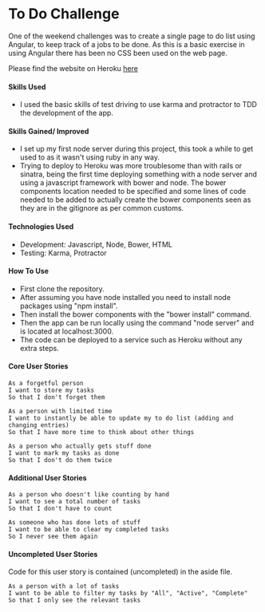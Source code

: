 # To Do Challenge

One of the weekend challenges was to create a single page to do list using Angular, to keep track of a jobs to be done. As this is a basic exercise in using Angular there has been no CSS been used on the web page.

Please find the website on Heroku [here](https://ancient-escarpment-2552.herokuapp.com)

#### Skills Used

- I used the basic skills of test driving to use karma and protractor to TDD the development of the app.

#### Skills Gained/ Improved

- I set up my first node server during this project, this took a while to get used to as it wasn't using ruby in any way. 
- Trying to deploy to Heroku was more troublesome than with rails or sinatra, being the first time deploying something with a node server and using a javascript framework with bower and node. The bower components location needed to be specified and some lines of code needed to be added to actually create the bower components seen as they are in the gitignore as per common customs.  

#### Technologies Used

- Development: Javascript, Node, Bower, HTML
- Testing: Karma, Protractor

#### How To Use

- First clone the repository.
- After assuming you have node installed you need to install node packages using "npm install".
- Then install the bower components with the "bower install" command.
- Then the app can be run locally using the command "node server" and is located at localhost:3000.
- The code can be deployed to a service such as Heroku without any extra steps.

#### Core User Stories

```
As a forgetful person
I want to store my tasks
So that I don't forget them

As a person with limited time
I want to instantly be able to update my to do list (adding and changing entries)
So that I have more time to think about other things

As a person who actually gets stuff done
I want to mark my tasks as done
So that I don't do them twice
```

#### Additional User Stories

```
As a person who doesn't like counting by hand
I want to see a total number of tasks
So that I don't have to count

As someone who has done lots of stuff
I want to be able to clear my completed tasks
So I never see them again
```

#### Uncompleted User Stories

Code for this user story is contained (uncompleted) in the aside file.

```
As a person with a lot of tasks
I want to be able to filter my tasks by "All", "Active", "Complete"
So that I only see the relevant tasks
```

